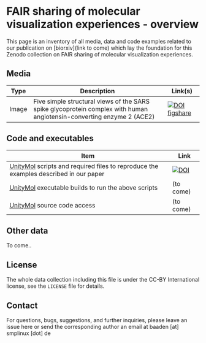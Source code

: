 
# FAIR sharing of molecular visualization experiences - overview

This page is an inventory of all media, data and code examples related to our publication on [biorxiv](link to come) which lay the foundation for this Zenodo collection on FAIR sharing of molecular visualization experiences.

## Media

Type | Description  | Link(s) 
------------- | ------------- | ------------- 
Image | Five simple structural views of the SARS spike glycoprotein complex with human angiotensin-converting enzyme 2 (ACE2)  | [![DOI](https://zenodo.org/badge/DOI/10.5281/zenodo.3999339.svg)](https://doi.org/10.5281/zenodo.3999339) [figshare](https://doi.org/10.6084/m9.figshare.12860024.v1)


## Code and executables

Item  | Link 
------------- | ------------- 
[UnityMol](http://unitymol.sourceforge.net) scripts and required files to reproduce the examples described in our paper     | [![DOI](https://zenodo.org/badge/289968174.svg)](https://zenodo.org/badge/latestdoi/289968174) 
[UnityMol](http://unitymol.sourceforge.net) executable builds to run the above scripts | (to come)
[UnityMol](http://unitymol.sourceforge.net) source code access | (to come)


## Other data

To come..

## License

The whole data collection including this file is under the CC-BY International license, see the `LICENSE` file for details.

## Contact

For questions, bugs, suggestions, and further inquiries, please leave an issue here or send the corresponding author an email at baaden [at] smplinux [dot] de
